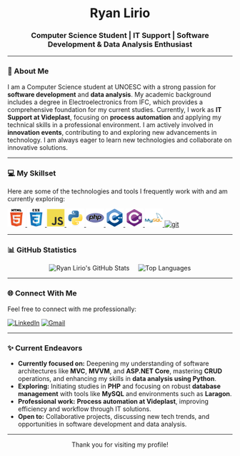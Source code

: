 <h1 align="center">Ryan Lirio</h1>
<h3 align="center">Computer Science Student | IT Support | Software Development & Data Analysis Enthusiast</h3>

---

### 🚀 About Me

I am a Computer Science student at UNOESC with a strong passion for **software development** and **data analysis**. My academic background includes a degree in Electroelectronics from IFC, which provides a comprehensive foundation for my current studies. Currently, I work as **IT Support at Videplast**, focusing on **process automation** and applying my technical skills in a professional environment. I am actively involved in **innovation events**, contributing to and exploring new advancements in technology. I am always eager to learn new technologies and collaborate on innovative solutions.

---

### 💻 My Skillset

Here are some of the technologies and tools I frequently work with and am currently exploring:

<p align="left">
  <a href="https://www.w3.org/html/" target="_blank" rel="noreferrer">
    <img src="https://raw.githubusercontent.com/devicons/devicon/master/icons/html5/html5-original-wordmark.svg" alt="html5" width="40" height="40"/>
  </a>
  <a href="https://www.w3schools.com/css/" target="_blank" rel="noreferrer">
    <img src="https://raw.githubusercontent.com/devicons/devicon/master/icons/css3/css3-original-wordmark.svg" alt="css3" width="40" height="40"/>
  </a>
  <a href="https://developer.mozilla.org/en-us/docs/Web/JavaScript" target="_blank" rel="noreferrer">
    <img src="https://raw.githubusercontent.com/devicons/devicon/master/icons/javascript/javascript-original.svg" alt="javascript" width="40" height="40"/>
  </a>
  <a href="https://www.python.org" target="_blank" rel="noreferrer">
    <img src="https://raw.githubusercontent.com/devicons/devicon/master/icons/python/python-original.svg" alt="python" width="40" height="40"/>
  </a>
  <a href="https://www.php.net/" target="_blank" rel="noreferrer">
    <img src="https://raw.githubusercontent.com/devicons/devicon/master/icons/php/php-original.svg" alt="php" width="40" height="40"/>
  </a>
  <a href="https://www.cplusplus.com/" target="_blank" rel="noreferrer">
    <img src="https://raw.githubusercontent.com/devicons/devicon/master/icons/cplusplus/cplusplus-original.svg" alt="cplusplus" width="40" height="40"/>
  </a>
  <a href="https://docs.microsoft.com/en-us/dotnet/csharp/" target="_blank" rel="noreferrer">
    <img src="https://raw.githubusercontent.com/devicons/devicon/master/icons/csharp/csharp-original.svg" alt="csharp" width="40" height="40"/>
  </a>
  <a href="https://www.mysql.com/" target="_blank" rel="noreferrer">
    <img src="https://raw.githubusercontent.com/devicons/devicon/master/icons/mysql/mysql-original-wordmark.svg" alt="mysql" width="40" height="40"/>
  </a>
  <a href="https://git-scm.com/" target="_blank" rel="noreferrer">
    <img src="https://www.vectorlogo.zone/logos/git-scm/git-scm-icon.svg" alt="git" width="40" height="40"/>
  </a>
</p>

---

### 📊 GitHub Statistics

<p align="center">
  <img src="https://github-readme-stats.vercel.app/api?username=RyanLirio&show_icons=true&theme=dracula&include_all_commits=true&count_private=true" alt="Ryan Lirio's GitHub Stats" />
  &nbsp; &nbsp;
  <img src="https://github-readme-stats.vercel.app/api/top-langs/?username=RyanLirio&layout=compact&theme=dracula" alt="Top Languages" />
</p>

---

### 🌐 Connect With Me

Feel free to connect with me professionally:

[![LinkedIn](https://img.shields.io/badge/LinkedIn-0077B5?style=for-the-badge&logo=linkedin&logoColor=white)](https://www.linkedin.com/in/ryan-lirio-b67a342a5/)
[![Gmail](https://img.shields.io/badge/Gmail-D14836?style=for-the-badge&logo=gmail&logoColor=white)](mailto:ryanlirio2@gmail.com)

---

### ✨ Current Endeavors

* **Currently focused on:** Deepening my understanding of software architectures like **MVC**, **MVVM**, and **ASP.NET Core**, mastering **CRUD** operations, and enhancing my skills in **data analysis using Python**.
* **Exploring:** Initiating studies in **PHP** and focusing on robust **database management** with tools like **MySQL** and environments such as **Laragon**.
* **Professional work:** **Process automation at Videplast**, improving efficiency and workflow through IT solutions.
* **Open to:** Collaborative projects, discussing new tech trends, and opportunities in software development and data analysis.

---


<p align="center">
  Thank you for visiting my profile!
</p>
